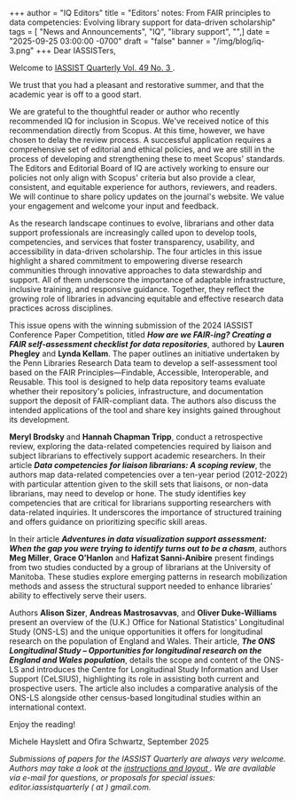 +++
author = "IQ Editors"
title = "Editors' notes: From FAIR principles to data competencies: Evolving library support for data-driven scholarship"
tags = [ "News and Announcements", "IQ", "library support", "",]
date = "2025-09-25 03:00:00 -0700"
draft = "false"
banner = "/img/blog/iq-3.png"
+++
Dear IASSISTers,

Welcome to [IASSIST Quarterly Vol. 49 No. 3 <span class="fas fa-external-link-alt"></span>](https://www.iassistquarterly.com/index.php/iassist/issue/view/162).

We trust that you had a pleasant and restorative summer, and that the academic year is off to a good start.

We are grateful to the thoughtful reader or author who recently recommended IQ for inclusion in Scopus. We've received notice of this recommendation directly from Scopus. At this time, however, we have chosen to delay the review process. A successful application requires a comprehensive set of editorial and ethical policies, and we are still in the process of developing and strengthening these to meet Scopus' standards. The Editors and Editorial Board of IQ are actively working to ensure our policies not only align with Scopus' criteria but also provide a clear, consistent, and equitable experience for authors, reviewers, and readers. We will continue to share policy updates on the journal's website. We value your engagement and welcome your input and feedback.

As the research landscape continues to evolve, librarians and other data support professionals are increasingly called upon to develop tools, competencies, and services that foster transparency, usability, and accessibility in data-driven scholarship. The four articles in this issue highlight a shared commitment to empowering diverse research communities through innovative approaches to data stewardship and support. All of them underscore the importance of adaptable infrastructure, inclusive training, and responsive guidance. Together, they reflect the growing role of libraries in advancing equitable and effective research data practices across disciplines.

This issue opens with the winning submission of the 2024 IASSIST Conference Paper Competition, titled ***How are we FAIR-ing? Creating a FAIR self-assessment checklist for data repositories***, authored by **Lauren Phegley** and **Lynda Kellam**. The paper outlines an initiative undertaken by the Penn Libraries Research Data team to develop a self-assessment tool based on the FAIR Principles—Findable, Accessible, Interoperable, and Reusable. This tool is designed to help data repository teams evaluate whether their repository's policies, infrastructure, and documentation support the deposit of FAIR-compliant data. The authors also discuss the intended applications of the tool and share key insights gained throughout its development.

**Meryl Brodsky** and **Hannah Chapman Tripp**, conduct a retrospective review, exploring the data-related competencies required by liaison and subject librarians to effectively support academic researchers. In their article ***Data competencies for liaison librarians: A scoping review***, the authors map data-related competencies over a ten-year period (2012-2022) with particular attention given to the skill sets that liaisons, or non-data librarians, may need to develop or hone. The study identifies key competencies that are critical for librarians supporting researchers with data-related inquiries. It underscores the importance of structured training and offers guidance on prioritizing specific skill areas.

In their article ***Adventures in data visualization support assessment: When the gap you were trying to identify turns out to be a chasm***, authors **Meg Miller**, **Grace O’Hanlon** and **Hafizat Sanni-Anibire** present findings from two studies conducted by a group of librarians at the University of Manitoba. These studies explore emerging patterns in research mobilization methods and assess the structural support needed to enhance libraries’ ability to effectively serve their users.

Authors **Alison Sizer**, **Andreas Mastrosavvas**, and **Oliver Duke-Williams** present an overview of the (U.K.) Office for National Statistics' Longitudinal Study (ONS-LS) and the unique opportunities it offers for longitudinal research on the population of England and Wales. Their article, ***The ONS Longitudinal Study – Opportunities for longitudinal research on the England and Wales population***, details the scope and content of the ONS-LS and introduces the Centre for Longitudinal Study Information and User Support (CeLSIUS), highlighting its role in assisting both current and prospective users. The article also includes a comparative analysis of the ONS-LS alongside other census-based longitudinal studies within an international context.

Enjoy the reading!

Michele Hayslett and Ofira Schwartz, September 2025

*Submissions of papers for the IASSIST Quarterly are always very welcome. Authors may take a look at the [instructions and layout <span class="fas fa-external-link-alt"></span>](https://www.iassistquarterly.com/index.php/iassist/about/submissions). We are available via e-mail for questions, or proposals for special issues: editor.iassistquarterly ( at ) gmail.com.*